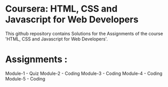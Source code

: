 # Coursera: HTML, CSS and Javascript for Web Developers
This github repository contains Solutions for the Assignments of the course 'HTML, CSS and Javascript for Web Developers'.

# Assignments :
Module-1 - Quiz
Module-2 - Coding
Module-3 - Coding
Module-4 - Coding
Module-5 - Coding

